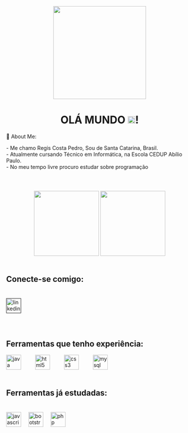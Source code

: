 <div align="center">
  <img height="250" src="https://camo.githubusercontent.com/deb3dfb62bf6c11cdb41b1a4ddf18cd2f73fc01b2b05b6f17955ca6b4e31cb5a/68747470733a2f2f6d69722d73332d63646e2d63662e626568616e63652e6e65742f70726f6a6563745f6d6f64756c65732f66732f32326232323238373630323532332e356462643239303831353631642e676966"  />
</div>

### <h1 align="center">OLÁ MUNDO  <img height="20px" src="https://media4.giphy.com/media/XHRNjWHnJo0Am1aP0L/giphy.gif" alt="">!</h1>

<p>💫 About Me:</p>
- Me chamo Regis Costa Pedro, Sou de Santa Catarina, Brasil. <br>
- Atualmente cursando Técnico em Informática, na Escola CEDUP Abílio Paulo. <br>
- No meu tempo livre procuro estudar sobre programação

<br>
<h1></h1>
<br>
<div align="center">
    <img src="https://github-readme-stats.vercel.app/api?username=RegisCostaPedro&show_icons=true&theme=radical" height="175" /> 
    <img src="https://github-readme-stats.vercel.app/api/top-langs/?username=RegisCostaPedro&layout=compact&theme=radical" height="175"  /> 
</div>

<br clear="both">

<h2 align="left">Conecte-se comigo:</h2>

###

<br clear="both">

<div align="left">
<a href=""https://www.linkedin.com/in/regis-costa-pedro-769a36282/>  <img src="https://img.shields.io/badge/LinkedIn-0A66C2?logo=linkedin&logoColor=white&style=for-the-badge" height="40" alt="linkedin logo"  /> </a>
</div>

###

<br>
<h2 align="left">Ferramentas que tenho experiência:</h2>
<div align="left">
</div>



<div align="left">
  <img src="https://skillicons.dev/icons?i=java" height="40" alt="java logo"  />
  <img width="30" />
  <img src="https://skillicons.dev/icons?i=html" height="40" alt="html5 logo"  />
  <img width="30" />
  <img src="https://skillicons.dev/icons?i=css" height="40" alt="css3 logo"  />
  <img width="30" />
  <img src="https://cdn.jsdelivr.net/gh/devicons/devicon/icons/mysql/mysql-original.svg" height="40" alt="mysql logo"  />
</div>

<br clear="both">

<h2 align="left">Ferramentas já estudadas:</h2>

###

<br clear="both">

<div align="left">
  <img src="https://img.shields.io/badge/JavaScript-F7DF1E?logo=javascript&logoColor=black&style=for-the-badge" height="40" alt="javascript logo"  />
  <img width="12" />
  <img src="https://img.shields.io/badge/Bootstrap-7952B3?logo=bootstrap&logoColor=white&style=for-the-badge" height="40" alt="bootstrap logo"  />
  <img width="12" />
  <img src="https://img.shields.io/badge/PHP-777BB4?logo=php&logoColor=black&style=for-the-badge" height="40" alt="php logo"  />
</div>

###






<!-- Proudly created with GPRM ( https://gprm.itsvg.in ) -->
